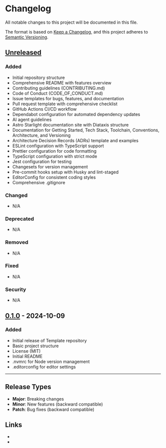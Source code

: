 # Changelog

All notable changes to this project will be documented in this file.

The format is based on [Keep a Changelog](https://keepachangelog.com/en/1.0.0/),
and this project adheres to [Semantic Versioning](https://semver.org/spec/v2.0.0.html).

## [Unreleased]

### Added
- Initial repository structure
- Comprehensive README with features overview
- Contributing guidelines (CONTRIBUTING.md)
- Code of Conduct (CODE_OF_CONDUCT.md)
- Issue templates for bugs, features, and documentation
- Pull request template with comprehensive checklist
- GitHub Actions CI/CD workflow
- Dependabot configuration for automated dependency updates
- AI agent guidelines
- Astro Starlight documentation site with Diataxis structure
- Documentation for Getting Started, Tech Stack, Toolchain, Conventions, Architecture, and Versioning
- Architecture Decision Records (ADRs) template and examples
- ESLint configuration with TypeScript support
- Prettier configuration for code formatting
- TypeScript configuration with strict mode
- Jest configuration for testing
- Changesets for version management
- Pre-commit hooks setup with Husky and lint-staged
- EditorConfig for consistent coding styles
- Comprehensive .gitignore

### Changed
- N/A

### Deprecated
- N/A

### Removed
- N/A

### Fixed
- N/A

### Security
- N/A

## [0.1.0] - 2024-10-09

### Added
- Initial release of Template repository
- Basic project structure
- License (MIT)
- Initial README
- .nvmrc for Node version management
- .editorconfig for editor settings

---

## Release Types

- **Major**: Breaking changes
- **Minor**: New features (backward compatible)
- **Patch**: Bug fixes (backward compatible)

## Links

- [Unreleased]: https://github.com/IAmJonoBo/Template/compare/v0.1.0...HEAD
- [0.1.0]: https://github.com/IAmJonoBo/Template/releases/tag/v0.1.0
